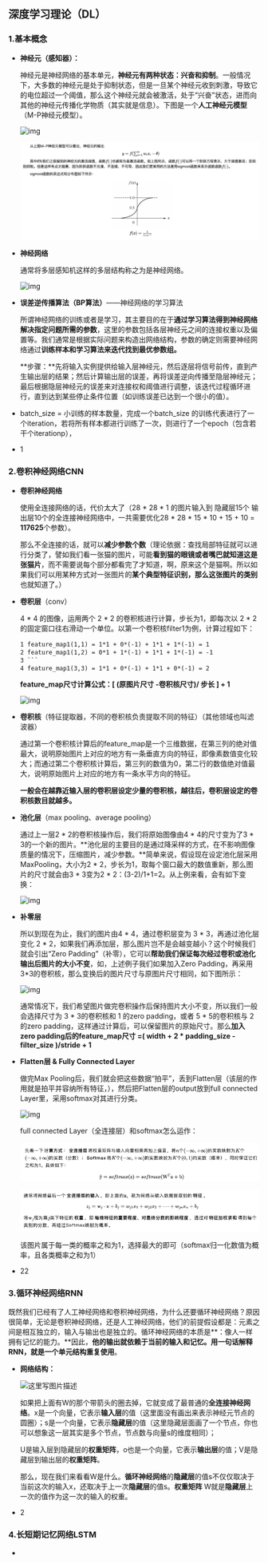 ## 深度学习理论（DL）

### 1.基本概念

- **神经元（感知器）：**

  神经元是神经网络的基本单元，**神经元有两种状态：兴奋和抑制**。一般情况下，大多数的神经元是处于抑制状态，但是一旦某个神经元收到刺激，导致它的电位超过一个阈值，那么这个神经元就会被激活，处于“兴奋”状态，进而向其他的神经元传播化学物质（其实就是信息）。下图是一个**人工神经元模型**（M-P神经元模型）。

  ![img](https://images2015.cnblogs.com/blog/764050/201606/764050-20160619112701960-1012598812.png)

  ![image-20231103142237914](../pic/image-20231103142237914.png)

- **神经网络**

  通常将多层感知机这样的多层结构称之为是神经网络。

  ![img](https://images2015.cnblogs.com/blog/764050/201606/764050-20160619154842679-926221650.jpg)

- **误差逆传播算法（BP算法）**——神经网络的学习算法

  所谓神经网络的训练或者是学习，其主要目的在于**通过学习算法得到神经网络解决指定问题所需的参数**，这里的参数包括各层神经元之间的连接权重以及偏置等。我们通常是根据实际问题来构造出网络结构，参数的确定则需要神经网络通过**训练样本和学习算法来迭代找到最优参数组。**

  

  **步骤：**先将输入实例提供给输入层神经元，然后逐层将信号前传，直到产生输出层的结果；然后计算输出层的误差，再将误差逆向传播至隐层神经元；最后根据隐层神经元的误差来对连接权和阈值进行调整，该迭代过程循环进行，直到达到某些停止条件位置（如训练误差已达到一个很小的值）。
  
  
  
- batch_size = 小训练的样本数量，完成一个batch_size 的训练代表进行了一个iteration，若将所有样本都进行训练了一次，则进行了一个epoch（包含若干个iterationp），

- 1

### 2.卷积神经网络CNN

- **卷积神经网络**

  使用全连接网络的话，代价太大了（28 *  28 *  1 的图片输入到 隐藏层15个 输出层10个的全连接神经网络中，一共需要优化28 *  28 *  15  *  10 + 15 + 10 = **117625**个参数）。

  那么不全连接的话，就可以**减少参数个数**（理论依据：查找局部特征就可以进行分类了，譬如我们看一张猫的图片，可能**看到猫的眼镜或者嘴巴就知道这是张猫片**，而不需要说每个部分都看完了才知道，啊，原来这个是猫啊。所以如果我们可以用某种方式对一张图片的**某个典型特征识别，那么这张图片的类别**也就知道了。）

  

- **卷积层**（conv）

  4 * 4 的图像，运用两个 2 * 2 的卷积核进行计算，步长为1，即每次以 2 * 2 的固定窗口往右滑动一个单位。以第一个卷积核filter1为例，计算过程如下：

  ```
  1 feature_map1(1,1) = 1*1 + 0*(-1) + 1*1 + 1*(-1) = 1 
  2 feature_map1(1,2) = 0*1 + 1*(-1) + 1*1 + 1*(-1) = -1 
  3 ``` 
  4 feature_map1(3,3) = 1*1 + 0*(-1) + 1*1 + 0*(-1) = 2
  ```

  **feature_map尺寸计算公式：[ (原图片尺寸 -卷积核尺寸)/ 步长 ] + 1**

  ![img](https://images2017.cnblogs.com/blog/853467/201711/853467-20171104142033154-1330878114.png)

  

- **卷积核**（特征提取器，不同的卷积核负责提取不同的特征）（其他领域也叫滤波器）

  通过第一个卷积核计算后的feature_map是一个三维数据，在第三列的绝对值最大，说明原始图片上对应的地方有一条垂直方向的特征，即像素数值变化较大；而通过第二个卷积核计算后，第三列的数值为0，第二行的数值绝对值最大，说明原始图片上对应的地方有一条水平方向的特征。

  

  **一般会在越靠近输入层的卷积层设定少量的卷积核，越往后，卷积层设定的卷积核数目就越多。**

  

- **池化层**（max pooling、average pooling）

  通过上一层2 * 2的卷积核操作后，我们将原始图像由4 * 4的尺寸变为了3 * 3的一个新的图片。**池化层的主要目的是通过降采样的方式，在不影响图像质量的情况下，压缩图片，减少参数。**简单来说，假设现在设定池化层采用MaxPooling，大小为2 * 2，步长为1，取每个窗口最大的数值重新，那么图片的尺寸就会由3 * 3变为2 * 2：(3-2)/1+1=2。从上例来看，会有如下变换：

  ![img](https://images2017.cnblogs.com/blog/853467/201711/853467-20171104142056685-2048616836.png)

- **补零层**

   所以到现在为止，我们的图片由4 * 4，通过卷积层变为 3 * 3，再通过池化层变化 2 * 2，如果我们再添加层，那么图片岂不是会越变越小？这个时候我们就会引出“Zero Padding”（补零），它可以**帮助我们保证每次经过卷积或池化输出后图片的大小不变**，如，上述例子我们如果加入Zero Padding，再采用3*3的卷积核，那么变换后的图片尺寸与原图片尺寸相同，如下图所示：

  ![img](https://images2017.cnblogs.com/blog/853467/201710/853467-20171031215017701-495180034.png)

  通常情况下，我们希望图片做完卷积操作后保持图片大小不变，所以我们一般会选择尺寸为 3 * 3的卷积核和 1 的zero padding，或者 5 * 5的卷积核与 2 的zero padding，这样通过计算后，可以保留图片的原始尺寸。那么**加入zero padding后的feature_map尺寸 =( width + 2 * padding_size - filter_size )/stride + 1**

  

- **Flatten层 & Fully Connected Layer**

  做完Max Pooling后，我们就会把这些数据“拍平”，丢到Flatten层（该层的作用就是拍平并容纳所有特征，），然后把Flatten层的output放到full connected Layer里，采用softmax对其进行分类。

  ![img](https://images2017.cnblogs.com/blog/853467/201711/853467-20171104142200763-1912037434.png)

  full connected Layer（全连接层）和softmax怎么运作：

  ![image-20231103162452867](../pic/image-20231103162452867.png)

  

  

  ![image-20231103162631727](../pic/image-20231103162631727.png)

  该图片属于每一类的概率之和为1，选择最大的即可（softmax归一化数值为概率，且各类概率之和为1）

  

- 22



### 3.循环神经网络RNN

既然我们已经有了人工神经网络和卷积神经网络，为什么还要循环神经网络？原因很简单，无论是卷积神经网络，还是人工神经网络，他们的前提假设都是：元素之间是相互独立的，输入与输出也是独立的。循环神经网络的本质是**：像人一样拥有记忆的能力。**因此，**他的输出就依赖于当前的输入和记忆。**用一句话解释RNN，就是**一个单元结构重复使用**。

- **网络结构：**

  ![这里写图片描述](https://img-blog.csdn.net/20171129184524844?watermark/2/text/aHR0cDovL2Jsb2cuY3Nkbi5uZXQvcXFfMzk0MjI2NDI=/font/5a6L5L2T/fontsize/400/fill/I0JBQkFCMA==/dissolve/70/gravity/SouthEast)

  

  如果把上面有W的那个带箭头的圈去掉，它就变成了最普通的**全连接神经网络**。x是一个向量，它表示**输入层**的值（这里面没有画出来表示神经元节点的圆圈）；s是一个向量，它表示**隐藏层**的值（这里隐藏层面画了一个节点，你也可以想象这一层其实是多个节点，节点数与向量s的维度相同）；

  U是输入层到隐藏层的**权重矩阵**，o也是一个向量，它表示**输出层**的值；V是隐藏层到输出层的**权重矩阵**。

  那么，现在我们来看看W是什么。**循环神经网络**的**隐藏层**的值s不仅仅取决于当前这次的输入x，还取决于上一次**隐藏层**的值s。**权重矩阵** W就是**隐藏层**上一次的值作为这一次的输入的权重。

- 2

  



### 4.长短期记忆网络LSTM

- 

  




